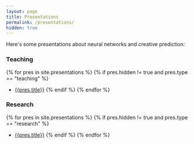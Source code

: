 ```yaml
---
layout: page
title: Presentations
permalink: /presentations/
hidden: true
---
```


Here's some presentations about neural networks and creative prediction:

### Teaching

{% for pres in site.presentations %}
    {% if pres.hidden != true and pres.type == "teaching" %}
- [{{pres.title}}]({{pres.url}})
    {% endif %}
{% endfor %}

### Research

{% for pres in site.presentations %}
    {% if pres.hidden != true and pres.type == "research" %}
- [{{pres.title}}]({{pres.url}})
    {% endif %}
{% endfor %}


